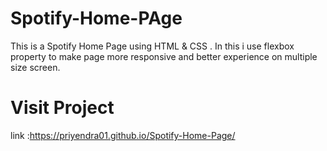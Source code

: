 # Spotify-Home-PAge
This is a Spotify Home Page using HTML &amp; CSS . In this i use flexbox property to make page more responsive and better experience on multiple size screen. 

# Visit Project
link :https://priyendra01.github.io/Spotify-Home-Page/

